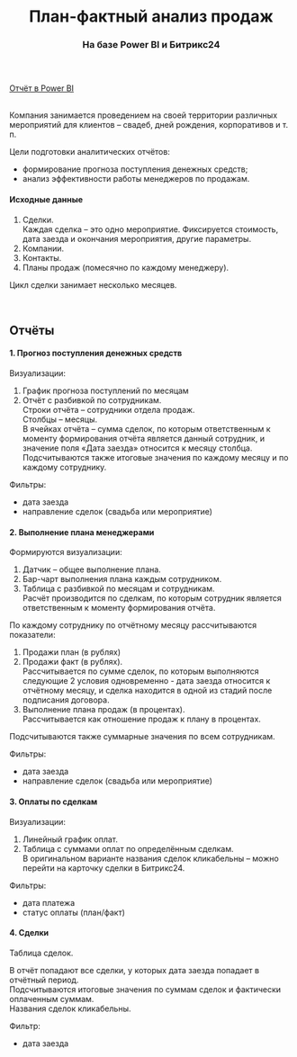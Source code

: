 <h1 align="center">План-фактный анализ продаж</h>
<h3 align="center">На базе Power BI и Битрикс24</h> 
<br><br>

# #
[Отчёт в Power BI](https://app.powerbi.com/view?r=eyJrIjoiMWIxNmIzN2EtNmI3NS00YmM4LWEzZDAtMDliOThjZjY2MTRlIiwidCI6IjA1ZjZlMTJjLWFlYmMtNDFjMi05ZDliLTRmOTJlMzg3NzUxMCIsImMiOjl9)
<br><br>

Компания занимается проведением на своей территории различных мероприятий для клиентов – свадеб, дней рождения, корпоративов и т. п.  

Цели подготовки аналитических отчётов:
- формирование прогноза поступления денежных средств;   
- анализ эффективности работы менеджеров по продажам.  
 
#### Исходные данные
1.	Сделки.  
Каждая сделка – это одно мероприятие. Фиксируется стоимость, дата заезда и окончания мероприятия, другие параметры.
2.	Компании.
3.	Контакты.
4.	Планы продаж (помесячно по каждому менеджеру).  

Цикл сделки занимает несколько месяцев.

<br>

## Отчёты

#### 1. Прогноз поступления денежных средств
Визуализации:
1.	График прогноза поступлений по месяцам
2.	Отчёт с разбивкой по сотрудникам.  
Строки отчёта – сотрудники отдела продаж.  
Столбцы – месяцы.  
В ячейках отчёта – сумма сделок, по которым ответственным к моменту формирования отчёта является данный сотрудник, и значение поля «Дата заезда» относится к месяцу столбца.  
Подсчитываются также итоговые значения по каждому месяцу и по каждому сотруднику.  

Фильтры:
- дата заезда
- направление сделок (свадьба или мероприятие)

#### 2. Выполнение плана менеджерами
Формируются визуализации:
1.	Датчик – общее выполнение плана.
2.	Бар-чарт выполнения плана каждым сотрудником.
3.	Таблица с разбивкой по месяцам и сотрудникам.  
Расчёт производится по сделкам, по которым сотрудник является ответственным к моменту формирования отчёта.  

По каждому сотруднику по отчётному месяцу рассчитываются показатели:
1) Продажи план (в рублях) 
2) Продажи факт (в рублях).  
Рассчитывается по сумме сделок, по которым выполняются следующие 2 условия одновременно - дата заезда относится к отчётному месяцу, и сделка находится в одной из стадий после подписания договора.
4) Выполнение плана продаж (в процентах).  
Рассчитывается как отношение продаж к плану в процентах.  

Подсчитываются также суммарные значения по всем сотрудникам.

Фильтры:
- дата заезда
- направление сделок (свадьба или мероприятие)

#### 3. Оплаты по сделкам
Визуализации:
1.	Линейный график оплат.
2.	Таблица с суммами оплат по определённым сделкам.  
В оригинальном варианте названия сделок кликабельны – можно перейти на карточку сделки в Битрикс24.  

Фильтры:
- дата платежа
- статус оплаты (план/факт)

#### 4. Сделки
Таблица сделок.

В отчёт попадают все сделки, у которых дата заезда попадает в отчётный период.  
Подсчитываются итоговые значения по суммам сделок и фактически оплаченным суммам.  
Названия сделок кликабельны.  

Фильтр:
- дата заезда
